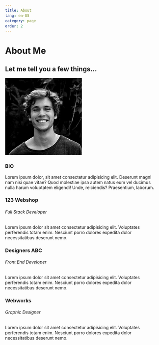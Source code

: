 ```yaml
---
title: About
lang: en-US
category: page
order: 2
---
```

  <main id="about">
    <h1 class="lg-heading">
      About
      <span class="text-secondary">Me</span>
    </h1>
    <h2 class="sm-heading">
      Let me tell you a few things...
    </h2>
    <div class="about-info">
      <img src="img/portrait.jpg" alt="John Doe" class="bio-image">
      <div class="bio">
        <h3 class="text-secondary">BIO</h3>
        <p>Lorem ipsum dolor, sit amet consectetur adipisicing elit. Deserunt magni nam nisi quae vitae? Quod molestiae ipsa
          autem natus eum vel ducimus nulla harum voluptatem eligendi! Unde, reiciendis? Praesentium, laborum.</p>
      </div>
      <div class="job job-1">
        <h3>123 Webshop</h3>
        <h6>Full Stack Developer</h6>
        <p>Lorem ipsum dolor sit amet consectetur adipisicing elit. Voluptates perferendis totam enim. Nesciunt porro dolores
          expedita dolor necessitatibus deserunt nemo.</p>
      </div>
      <div class="job job-2">
        <h3>Designers ABC</h3>
        <h6>Front End Developer</h6>
        <p>Lorem ipsum dolor sit amet consectetur adipisicing elit. Voluptates perferendis totam enim. Nesciunt porro dolores
          expedita dolor necessitatibus deserunt nemo.</p>
      </div>
      <div class="job job-3">
        <h3>Webworks</h3>
        <h6>Graphic Designer</h6>
        <p>Lorem ipsum dolor sit amet consectetur adipisicing elit. Voluptates perferendis totam enim. Nesciunt porro dolores
          expedita dolor necessitatibus deserunt nemo.</p>
      </div>
    </div>
  </main>
